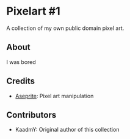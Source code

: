 
# Pixelart #1

A collection of my own public domain pixel art.

## About

I was bored

## Credits

- [Aseprite](https://aseprite.org): Pixel art manipulation

## Contributors

- KaadmY: Original author of this collection
